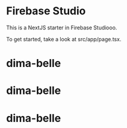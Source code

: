 # Firebase Studio

This is a NextJS starter in Firebase Studiooo.

To get started, take a look at src/app/page.tsx.
# dima-belle
# dima-belle
# dima-belle

